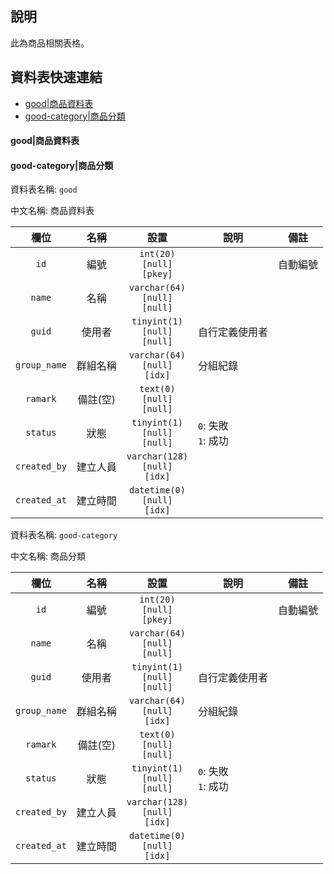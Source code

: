 ## 說明 <!-- omit in toc -->
此為商品相關表格。

## 資料表快速連結<!-- omit in toc -->

- [good|商品資料表](#good%e5%95%86%e5%93%81%e8%b3%87%e6%96%99%e8%a1%a8)
- [good-category|商品分類](#good-category%e5%95%86%e5%93%81%e5%88%86%e9%a1%9e)

#### good|商品資料表
#### good-category|商品分類

資料表名稱: `good`

中文名稱: 商品資料表

|     欄位     |   名稱   |                  設置                  | 說明                     | 備註     |
| :----------: | :------: | :------------------------------------: | ------------------------ | -------- |
|     `id`     |   編號   |   `int(20)`<br>`[null]`<br>`[pkey]`    | &nbsp;                   | 自動編號 |
|    `name`    |   名稱   | `varchar(64)`<br>`[null]`<br>`[null]` | &nbsp;                   | &nbsp;   |
| `guid`  |  使用者  |  `tinyint(1)`<br>`[null]`<br>`[null]`  | 自行定義使用者           | &nbsp;   |
| `group_name` | 群組名稱 | `varchar(64)`<br>`[null]`<br>`[idx]`  | 分組紀錄                 | &nbsp;   |
|   `ramark`   | 備註(空) |   `text(0)`<br>`[null]`<br>`[null]`    | &nbsp;                   | &nbsp;   |
|   `status`   |   狀態   |  `tinyint(1)`<br>`[null]`<br>`[null]`  | `0`: 失敗 <br> `1`: 成功 | &nbsp;   |
| `created_by` | 建立人員 | `varchar(128)`<br>`[null]`<br>`[idx]` | &nbsp;                   | &nbsp;   |
| `created_at` | 建立時間 |  `datetime(0)`<br>`[null]`<br>`[idx]`  | &nbsp;                   | &nbsp;   |

資料表名稱: `good-category`

中文名稱: 商品分類

|     欄位     |   名稱   |                  設置                  | 說明                     | 備註     |
| :----------: | :------: | :------------------------------------: | ------------------------ | -------- |
|     `id`     |   編號   |   `int(20)`<br>`[null]`<br>`[pkey]`    | &nbsp;                   | 自動編號 |
|    `name`    |   名稱   | `varchar(64)`<br>`[null]`<br>`[null]` | &nbsp;                   | &nbsp;   |
| `guid`  |  使用者  |  `tinyint(1)`<br>`[null]`<br>`[null]`  | 自行定義使用者           | &nbsp;   |
| `group_name` | 群組名稱 | `varchar(64)`<br>`[null]`<br>`[idx]`  | 分組紀錄                 | &nbsp;   |
|   `ramark`   | 備註(空) |   `text(0)`<br>`[null]`<br>`[null]`    | &nbsp;                   | &nbsp;   |
|   `status`   |   狀態   |  `tinyint(1)`<br>`[null]`<br>`[null]`  | `0`: 失敗 <br> `1`: 成功 | &nbsp;   |
| `created_by` | 建立人員 | `varchar(128)`<br>`[null]`<br>`[idx]` | &nbsp;                   | &nbsp;   |
| `created_at` | 建立時間 |  `datetime(0)`<br>`[null]`<br>`[idx]`  | &nbsp;                   | &nbsp;   |

